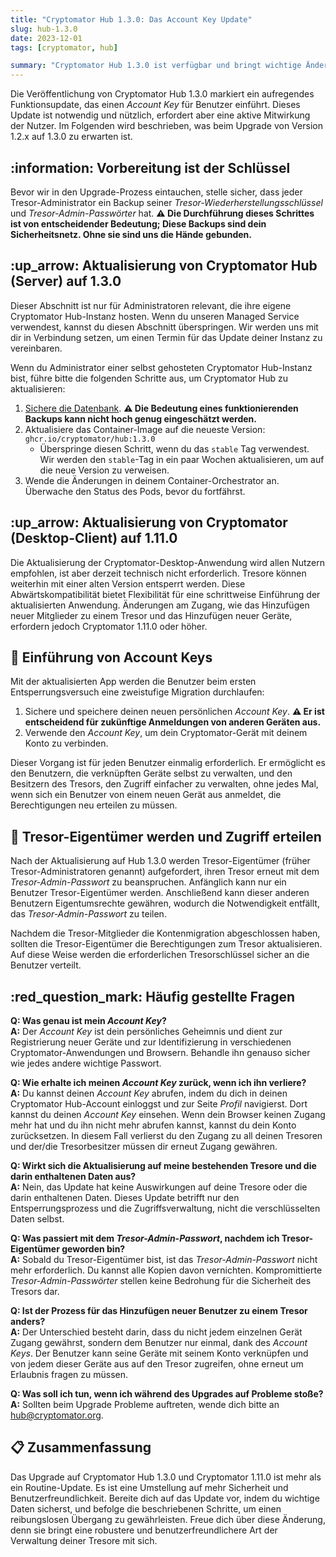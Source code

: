 ```yaml
---
title: "Cryptomator Hub 1.3.0: Das Account Key Update"
slug: hub-1.3.0
date: 2023-12-01
tags: [cryptomator, hub]

summary: "Cryptomator Hub 1.3.0 ist verfügbar und bringt wichtige Änderungen in der Zugriffsverwaltung, die du vor dem Upgrade kennen solltest."
---
```

Die Veröffentlichung von Cryptomator Hub 1.3.0 markiert ein aufregendes Funktionsupdate, das einen _Account Key_ für Benutzer einführt. Dieses Update ist notwendig und nützlich, erfordert aber eine aktive Mitwirkung der Nutzer. Im Folgenden wird beschrieben, was beim Upgrade von Version 1.2.x auf 1.3.0 zu erwarten ist.

## :information: Vorbereitung ist der Schlüssel

Bevor wir in den Upgrade-Prozess eintauchen, stelle sicher, dass jeder Tresor-Administrator ein Backup seiner _Tresor-Wiederherstellungsschlüssel_ und _Tresor-Admin-Passwörter_ hat. **:warning: Die Durchführung dieses Schrittes ist von entscheidender Bedeutung; Diese Backups sind dein Sicherheitsnetz. Ohne sie sind uns die Hände gebunden.**

## :up_arrow: Aktualisierung von Cryptomator Hub (Server) auf 1.3.0

Dieser Abschnitt ist nur für Administratoren relevant, die ihre eigene Cryptomator Hub-Instanz hosten. Wenn du unseren Managed Service verwendest, kannst du diesen Abschnitt überspringen. Wir werden uns mit dir in Verbindung setzen, um einen Termin für das Update deiner Instanz zu vereinbaren.

Wenn du Administrator einer selbst gehosteten Cryptomator Hub-Instanz bist, führe bitte die folgenden Schritte aus, um Cryptomator Hub zu aktualisieren:

1. [Sichere die Datenbank](https://docs.cryptomator.org/en/latest/hub/setup/#backup). **:warning: Die Bedeutung eines funktionierenden Backups kann nicht hoch genug eingeschätzt werden.**
2. Aktualisiere das Container-Image auf die neueste Version: `ghcr.io/cryptomator/hub:1.3.0`
    - Überspringe diesen Schritt, wenn du das `stable` Tag verwendest. Wir werden den `stable`-Tag in ein paar Wochen aktualisieren, um auf die neue Version zu verweisen.
3. Wende die Änderungen in deinem Container-Orchestrator an. Überwache den Status des Pods, bevor du fortfährst.

## :up_arrow: Aktualisierung von Cryptomator (Desktop-Client) auf 1.11.0

Die Aktualisierung der Cryptomator-Desktop-Anwendung wird allen Nutzern empfohlen, ist aber derzeit technisch nicht erforderlich. Tresore können weiterhin mit einer alten Version entsperrt werden. Diese Abwärtskompatibilität bietet Flexibilität für eine schrittweise Einführung der aktualisierten Anwendung. Änderungen am Zugang, wie das Hinzufügen neuer Mitglieder zu einem Tresor und das Hinzufügen neuer Geräte, erfordern jedoch Cryptomator 1.11.0 oder höher.

## :key: Einführung von Account Keys

Mit der aktualisierten App werden die Benutzer beim ersten Entsperrungsversuch eine zweistufige Migration durchlaufen:

1. Sichere und speichere deinen neuen persönlichen _Account Key_. **:warning: Er ist entscheidend für zukünftige Anmeldungen von anderen Geräten aus.**
2. Verwende den _Account Key_, um dein Cryptomator-Gerät mit deinem Konto zu verbinden.

Dieser Vorgang ist für jeden Benutzer einmalig erforderlich. Er ermöglicht es den Benutzern, die verknüpften Geräte selbst zu verwalten, und den Besitzern des Tresors, den Zugriff einfacher zu verwalten, ohne jedes Mal, wenn sich ein Benutzer von einem neuen Gerät aus anmeldet, die Berechtigungen neu erteilen zu müssen.

## :bust_in_silhouette: Tresor-Eigentümer werden und Zugriff erteilen

Nach der Aktualisierung auf Hub 1.3.0 werden Tresor-Eigentümer (früher Tresor-Administratoren genannt) aufgefordert, ihren Tresor erneut mit dem _Tresor-Admin-Passwort_ zu beanspruchen. Anfänglich kann nur ein Benutzer Tresor-Eigentümer werden. Anschließend kann dieser anderen Benutzern Eigentumsrechte gewähren, wodurch die Notwendigkeit entfällt, das _Tresor-Admin-Passwort_ zu teilen.

Nachdem die Tresor-Mitglieder die Kontenmigration abgeschlossen haben, sollten die Tresor-Eigentümer die Berechtigungen zum Tresor aktualisieren. Auf diese Weise werden die erforderlichen Tresorschlüssel sicher an die Benutzer verteilt.

## :red_question_mark: Häufig gestellte Fragen

**Q: Was genau ist mein _Account Key_?**  
**A:** Der _Account Key_ ist dein persönliches Geheimnis und dient zur Registrierung neuer Geräte und zur Identifizierung in verschiedenen Cryptomator-Anwendungen und Browsern. Behandle ihn genauso sicher wie jedes andere wichtige Passwort.

**Q: Wie erhalte ich meinen _Account Key_ zurück, wenn ich ihn verliere?**  
**A:** Du kannst deinen _Account Key_ abrufen, indem du dich in deinen Cryptomator Hub-Account einloggst und zur Seite _Profil_ navigierst. Dort kannst du deinen _Account Key_ einsehen. Wenn dein Browser keinen Zugang mehr hat und du ihn nicht mehr abrufen kannst, kannst du dein Konto zurücksetzen. In diesem Fall verlierst du den Zugang zu all deinen Tresoren und der/die Tresorbesitzer müssen dir erneut Zugang gewähren.

**Q: Wirkt sich die Aktualisierung auf meine bestehenden Tresore und die darin enthaltenen Daten aus?**  
**A:** Nein, das Update hat keine Auswirkungen auf deine Tresore oder die darin enthaltenen Daten. Dieses Update betrifft nur den Entsperrungsprozess und die Zugriffsverwaltung, nicht die verschlüsselten Daten selbst.

**Q: Was passiert mit dem _Tresor-Admin-Passwort_, nachdem ich Tresor-Eigentümer geworden bin?**  
**A:** Sobald du Tresor-Eigentümer bist, ist das _Tresor-Admin-Passwort_ nicht mehr erforderlich. Du kannst alle Kopien davon vernichten. Kompromittierte _Tresor-Admin-Passwörter_ stellen keine Bedrohung für die Sicherheit des Tresors dar.

**Q: Ist der Prozess für das Hinzufügen neuer Benutzer zu einem Tresor anders?**  
**A:** Der Unterschied besteht darin, dass du nicht jedem einzelnen Gerät Zugang gewährst, sondern dem Benutzer nur einmal, dank des _Account Keys_. Der Benutzer kann seine Geräte mit seinem Konto verknüpfen und von jedem dieser Geräte aus auf den Tresor zugreifen, ohne erneut um Erlaubnis fragen zu müssen.

**Q: Was soll ich tun, wenn ich während des Upgrades auf Probleme stoße?**  
**A:** Sollten beim Upgrade Probleme auftreten, wende dich bitte an [hub@cryptomator.org](mailto:hub@cryptomator.org).

## :clipboard: Zusammenfassung

Das Upgrade auf Cryptomator Hub 1.3.0 und Cryptomator 1.11.0 ist mehr als ein Routine-Update. Es ist eine Umstellung auf mehr Sicherheit und Benutzerfreundlichkeit. Bereite dich auf das Update vor, indem du wichtige Daten sicherst, und befolge die beschriebenen Schritte, um einen reibungslosen Übergang zu gewährleisten. Freue dich über diese Änderung, denn sie bringt eine robustere und benutzerfreundlichere Art der Verwaltung deiner Tresore mit sich.
